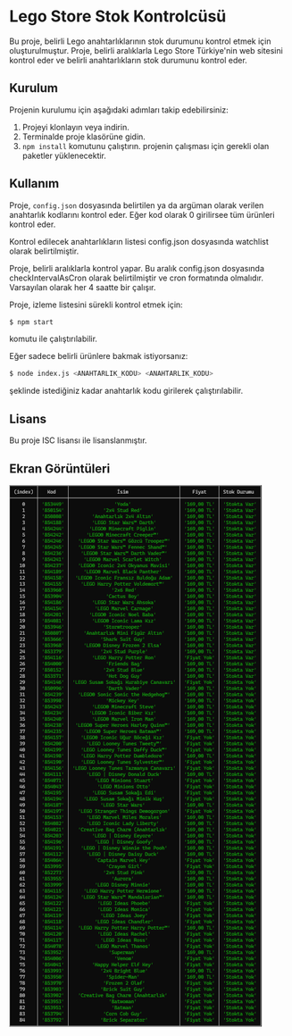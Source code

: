 # Lego Store Stok Kontrolcüsü
Bu proje, belirli Lego anahtarlıklarının stok durumunu kontrol etmek için oluşturulmuştur. Proje, belirli aralıklarla Lego Store Türkiye'nin web sitesini kontrol eder ve belirli anahtarlıkların stok durumunu kontrol eder.

## Kurulum
Projenin kurulumu için aşağıdaki adımları takip edebilirsiniz:

1. Projeyi klonlayın veya indirin.
2. Terminalde proje klasörüne gidin.
3. ```npm install``` komutunu çalıştırın. projenin çalışması için gerekli olan paketler yüklenecektir.

## Kullanım
Proje, ```config.json``` dosyasında belirtilen ya da argüman olarak verilen anahtarlık kodlarını kontrol eder. Eğer kod olarak 0 girilirsee tüm ürünleri kontrol eder.

Kontrol edilecek anahtarlıkların listesi config.json dosyasında watchlist olarak belirtilmiştir.

Proje, belirli aralıklarla kontrol yapar. Bu aralık config.json dosyasında checkIntervalAsCron olarak belirtilmiştir ve cron formatında olmalıdır. Varsayılan olarak her 4 saatte bir çalışır.

Proje, izleme listesini sürekli kontrol etmek için: 
```bash
$ npm start
``` 
komutu ile çalıştırılabilir.

Eğer sadece belirli ürünlere bakmak istiyorsanız:
```bash
$ node index.js <ANAHTARLIK_KODU> <ANAHTARLIK_KODU>
```
şeklinde istediğiniz kadar anahtarlık kodu girilerek çalıştırılabilir. 

## Lisans
Bu proje ISC lisansı ile lisanslanmıştır.

## Ekran Görüntüleri

![Her ürünü kontrol ederse.](screenshots/image.png)